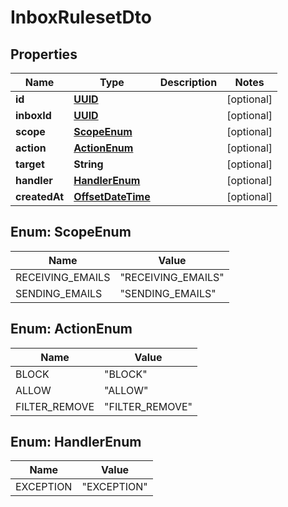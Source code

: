 

# InboxRulesetDto

## Properties

Name | Type | Description | Notes
------------ | ------------- | ------------- | -------------
**id** | [**UUID**](UUID) |  |  [optional]
**inboxId** | [**UUID**](UUID) |  |  [optional]
**scope** | [**ScopeEnum**](#ScopeEnum) |  |  [optional]
**action** | [**ActionEnum**](#ActionEnum) |  |  [optional]
**target** | **String** |  |  [optional]
**handler** | [**HandlerEnum**](#HandlerEnum) |  |  [optional]
**createdAt** | [**OffsetDateTime**](OffsetDateTime) |  |  [optional]



## Enum: ScopeEnum

Name | Value
---- | -----
RECEIVING_EMAILS | &quot;RECEIVING_EMAILS&quot;
SENDING_EMAILS | &quot;SENDING_EMAILS&quot;



## Enum: ActionEnum

Name | Value
---- | -----
BLOCK | &quot;BLOCK&quot;
ALLOW | &quot;ALLOW&quot;
FILTER_REMOVE | &quot;FILTER_REMOVE&quot;



## Enum: HandlerEnum

Name | Value
---- | -----
EXCEPTION | &quot;EXCEPTION&quot;



